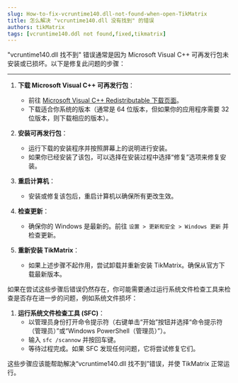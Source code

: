 ```yaml
---
slug: How-to-fix-vcruntime140.dll-not-found-when-open-TikMatrix
title: 怎么解决 "vcruntime140.dll 没有找到" 的错误
authors: tikMatrix
tags: [vcruntime140.ddl not found,fixed,tikmatrix]
---
```

"vcruntime140.dll 找不到" 错误通常是因为 Microsoft Visual C++ 可再发行包未安装或已损坏。以下是修复此问题的步骤：
<!--truncate-->
---

1. **下载 Microsoft Visual C++ 可再发行包**：
   - 前往 [Microsoft Visual C++ Redistributable 下载页面](https://support.microsoft.com/en-us/help/2977003/the-latest-supported-visual-c-downloads)。
   - 下载适合你系统的版本（通常是 64 位版本，但如果你的应用程序需要 32 位版本，则下载相应的版本）。

2. **安装可再发行包**：
   - 运行下载的安装程序并按照屏幕上的说明进行安装。
   - 如果你已经安装了该包，可以选择在安装过程中选择“修复”选项来修复安装。

3. **重启计算机**：
   - 安装或修复该包后，重启计算机以确保所有更改生效。

4. **检查更新**：
   - 确保你的 Windows 是最新的。前往 `设置 > 更新和安全 > Windows 更新` 并检查更新。

5. **重新安装 TikMatrix**：
   - 如果上述步骤不起作用，尝试卸载并重新安装 TikMatrix。确保从官方下载最新版本。

如果在尝试这些步骤后错误仍然存在，你可能需要通过运行系统文件检查工具来检查是否存在进一步的问题，例如系统文件损坏：

1. **运行系统文件检查工具 (SFC)**：
   - 以管理员身份打开命令提示符（右键单击“开始”按钮并选择“命令提示符（管理员）”或“Windows PowerShell（管理员）”）。
   - 输入 `sfc /scannow` 并按回车键。
   - 等待过程完成。如果 SFC 发现任何问题，它将尝试修复它们。

这些步骤应该能帮助解决“vcruntime140.dll 找不到”错误，并使 TikMatrix 正常运行。
